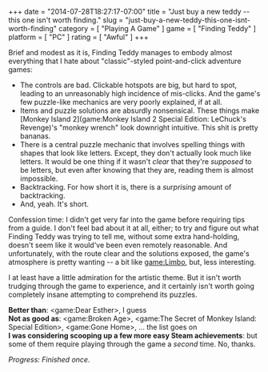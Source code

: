+++
date = "2014-07-28T18:27:17-07:00"
title = "Just buy a new teddy -- this one isn't worth finding."
slug = "just-buy-a-new-teddy-this-one-isnt-worth-finding"
category = [ "Playing A Game" ]
game = [ "Finding Teddy" ]
platform = [ "PC" ]
rating = [ "Awful" ]
+++

Brief and modest as it is, Finding Teddy manages to embody almost everything that I hate about "classic"-styled point-and-click adventure games:

* The controls are bad.  Clickable hotspots are big, but hard to spot, leading to an unreasonably high incidence of mis-clicks.  And the game's few puzzle-like mechanics are very poorly explained, if at all.
* Items and puzzle solutions are absurdly nonsensical.  These things make [Monkey Island 2](game:Monkey Island 2 Special Edition: LeChuck's Revenge)'s "monkey wrench" look downright intuitive.  This shit is pretty bananas.
* There is a central puzzle mechanic that involves spelling things with shapes that look like letters.  Except, they don't actually look much like letters.  It would be one thing if it wasn't <i>clear</i> that they're <i>supposed</i> to be letters, but even after knowing that they are, reading them is almost impossible.
* Backtracking.  For how short it is, there is a <i>surprising</i> amount of backtracking.
* And, yeah.  It's short.

Confession time: I didn't get very far into the game before requiring tips from a guide.  I don't feel bad about it at all, either; to try and figure out what Finding Teddy was trying to tell me, without some extra hand-holding, doesn't seem like it would've been even remotely reasonable.  And unfortunately, with the route clear and the solutions exposed, the game's atmosphere is pretty wanting -- a bit like <game:Limbo>, but, less interesting.

I at least have a little admiration for the artistic theme.  But it isn't worth trudging through the game to experience, and it certainly isn't worth going completely insane attempting to comprehend its puzzles.

<b>Better than</b>: <game:Dear Esther>, I guess  
<b>Not as good as</b>: <game:Broken Age>, <game:The Secret of Monkey Island: Special Edition>, <game:Gone Home>, ... the list goes on  
<b>I was considering scooping up a few more easy Steam achievements</b>: but some of them require playing through the game a <i>second</i> time.  No, thanks.

<i>Progress: Finished once.</i>